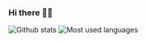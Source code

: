 ### Hi there ✌🏻

![Github stats](https://github-readme-stats.vercel.app/api?username=rufusnufus&hide=issues,prs&show_icons=true&include_all_commits=true&count_private=true&theme=maroongold&hide_border=true)
![Most used languages](https://github-readme-stats.vercel.app/api/top-langs/?username=rufusnufus&layout=compact&theme=maroongold&hide_border=true)
